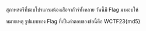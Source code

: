 สุภาพสตรีที่ชอบโปรแกรมน้องเสือจากัวร์ทั้งหลาย วันนี้มี Flag มามอบให้

หมายเหตุ รูปแบบของ Flag ที่เป็นคำตอบของข้อนี้คือ WCTF23{md5}

